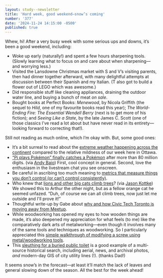```yaml
---
layout: study--newsletter
title: 'Hard week, good weekend—snow’s coming'
number: '377'
date: '2024-11-24 14:15:00 -0500'
published: true
---
```


Whew, hi! After a very busy week with some serious ups and downs, it’s been a good weekend, including:

- Woke up early (naturally!) and spent a few hours sharpening tools. (Slowly learning what to focus on and care about when sharpening—and worrying less.)
- Visited the Lansdowne Christmas market with S and V’s visiting parents, then had dinner together afterward, with many delightful attempts at discussion between their Spanish and my Italian. (T also got to build a flower out of LEGO which was awesome.)
- Did responsible stuff like cleaning appliances, draining the outdoor water line, and buying a bunch of meat _on sale_.
- Bought books at Perfect Books: _Menewood_, by Nicola Griffith (the sequel to _Hild_, one of my favourite books read this year); _The World-Ending Fire: The Essential Wendell Berry_ (next is to get more of his fiction); and _Seeing Like a State_, by the late James C. Scott (one of those classics I’ve read a lot about but have never read in its entirety—looking forward to correcting that!).

Still not reading as much online, which I’m okay with. But, some good ones:

- It’s a bit surreal to read about the [extreme weather happening across the continent](https://www.thecanadianpressnews.ca/environment/will-a-winter-storm-hit-the-us-over-thanksgiving-week-heres-what-forecasts-show-so/article_b8a3b150-67f1-5b27-a668-0f97f7619b25.html) compared to the relative mildness of our week here in Ottawa.
- [“Pi plays Pokémon” finally catches a Pokémon](https://www.youtube.com/watch?app=desktop&v=6Sy7mbERvz4) after more than 80 million digits. (via [Andy Baio](https://waxy.org)) First, cool concept in general. Second, love the enthusiasm in the livestream chat you see onscreen.
- Be careful in ascribing too much meaning to [metrics that measure things you don’t control (or can’t control consistently)](https://surfingcomplexity.blog/2024/11/23/ttr-the-out-of-control-metric/).
- Who knew that [lions and other big cats climb trees](https://www.youtube.com/watch?app=desktop&v=DAHNXjnnELI)? (via [Jason Kottke](https://kottke.org)) We showed this to Arthur the other night, but as a fellow orange cat he seemed unfazed. “Duh, of course we can all climb trees, now just let me outside and I'll prove it!”
- Thoughtful write-up by Gabe about [why and how Civic Tech Toronto is moving away from Meetup](https://civictech.ca/2024/11/11/goodbye-meetup/).
- While woodworking has opened my eyes to how wooden things are made, it’s also deepened my appreciation for what feels (to me) like the comparatively dark arts of metalworking—even though it involves many of the same tools and techniques as woodworking. So I particularly appreciated this [simple walkthrough of modifying a screw using metal/woodworking tools](http://tinyshopww.blogspot.com/2024/11/making-new-tote-toe-screw-for-stanley-5.html).
- This [sleuthing for a buried public toilet](https://ottawacitizen.com/opinion/king-sparks-streets-history-includes-a-hidden-commode) is a good example of a multi-source historical search, including aerial, news, and archival photos, _and_ modern-day GIS of city utility lines (!). (thanks Dad!)

It seems snow’s in the forecast—at least it’ll match the lack of leaves and general slowing down of the season. All the best for the week ahead!